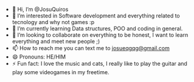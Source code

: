 - 👋 Hi, I’m @JosuQuiros
- 👀 I’m interested in Software development and everything related to tecnology and why not games :p 
- 🌱 I’m currently learning Data structures, POO and coding in general.
- 💞️ I’m looking to collaborate on everything to be honest, I want to learn everything and meet new people ;)
- 📫 How to reach me you can text me to josueqgqg@gmail.com
- 😄 Pronouns: HE/HIM
- ⚡ Fun fact: I love the music and cats, I really like to play the guitar and play some videogames in my freetime. 

<!---
JosuQuiros/JosuQuiros is a ✨ special ✨ repository because its `README.md` (this file) appears on your GitHub profile.
You can click the Preview link to take a look at your changes.
--->
